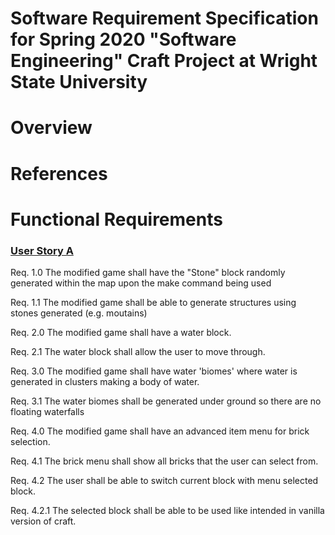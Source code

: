 # Software Requirement Specification for Spring 2020 "Software Engineering" Craft Project at Wright State University

# Overview

# References

# Functional Requirements

### [User Story A](features.md "Ref. Features And User Stories")

Req. 1.0 The modified game shall have the "Stone" block randomly generated within the map upon the make command being used

Req. 1.1 The modified game shall be able to generate structures using stones generated (e.g. moutains)


Req. 2.0 The modified game shall have a water block.

Req. 2.1 The water block shall allow the user to move through.

Req. 3.0 The modified game shall have water 'biomes' where water is generated in clusters making a body of water.

Req. 3.1 The water biomes shall be generated under ground so there are no floating waterfalls


Req. 4.0 The modified game shall have an advanced item menu for brick selection.

Req. 4.1 The brick menu shall show all bricks that the user can select from.

Req. 4.2 The user shall be able to switch current block with menu selected block.

Req. 4.2.1 The selected block shall be able to be used like intended in vanilla version of craft.

